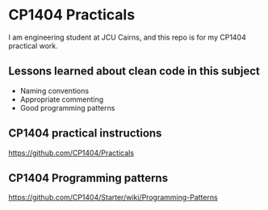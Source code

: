 # CP1404 Practicals
I am engineering student at JCU Cairns, and this repo is for my CP1404 practical work.

## Lessons learned about clean code in this subject
- Naming conventions
- Appropriate commenting
- Good programming patterns

## CP1404 practical instructions
https://github.com/CP1404/Practicals

## CP1404 Programming patterns
https://github.com/CP1404/Starter/wiki/Programming-Patterns